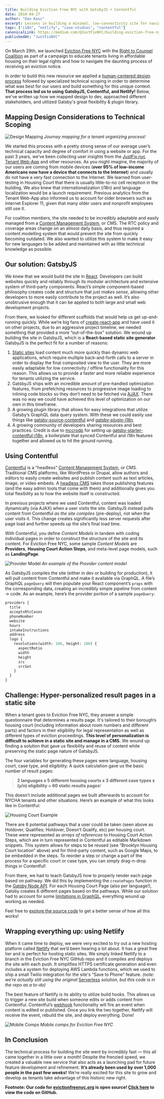 ```yaml
---
title: Building Eviction Free NYC with GatsbyJS + Contentful
date: 2018-04-27
author: "Dan Kass"
excerpt: Lessons in building a minimal, low-connectivity site for navigating a daunting legal process.
tags: ["i18n", "netlify", "case-studies", "contentful"]
canonicalLink: https://medium.com/@JustFixNYC/building-eviction-free-nyc-with-gatsbyjs-contentful-a0308bfcb866
publishedAt: "JustFixNYC"
---
```


On March 29th, we launched [Eviction Free NYC](http://www.evictionfreenyc.org/) with the [Right to Counsel Coalition](https://www.righttocounselnyc.org/) as part of a campaign to educate tenants living in affordable housing on their legal rights and how to navigate the daunting process of receiving an eviction notice.

In order to build this new resource we applied a [human-centered design process](https://medium.com/@JustFixNYC/co-designing-eviction-free-nyc-b54570c69153) followed by specialized technical scoping in order to determine what was best for our users and build something for this unique context. **That process led us to using GatsbyJS, Contentful, and Netlify!** Below, we've written up how we mapped design to dev, approached different stakeholders, and utilized Gatsby's great flexibility & plugin library.

## **Mapping Design Considerations to Technical Scoping**

![Design Mapping](design-mapping.jpeg) _Journey mapping for a tenant organizing process!_

We started this process with a pretty strong sense of our average user’s technical capacity and degree of comfort in using a website or app. For the past 3 years, we’ve been collecting user insights from the [JustFix.nyc Tenant Web-App](https://www.justfix.nyc/) and other resources. As you might imagine, the majority of our users are coming from mobile devices (**over 95% of low-income Americans now have a device that connects to the Internet**) and usually do not have a very fast connection to the Internet. We learned from user-testing in Housing Court that there is usually little-to-no cell reception in the building. We also knew that internationalization (i18n) and language localization would be a launch requirement. Previous analytics from the Tenant Web-App also informed us to account for older browsers such as Internet Explorer 11, given that many older users and nonprofit employees still use it.

For coalition members, the site needed to be incredibly adaptable and easily managed from a [Content Management System](https://en.wikipedia.org/wiki/Content_management_system), or CMS. The RTC policy and coverage areas change on an almost daily basis, and thus required a content modelling system that would prevent the site from quickly becoming outdated. We also wanted to utilize this system to make it easy for new languages to be added and maintained with as little technical knowledge as possible.

## **Our solution: GatsbyJS**

We knew that we would build the site in [React](https://reactjs.org/). Developers can build websites quickly and reliably through its modular architecture and extensive system of third-party components. React’s simple component-based philosophy creates code and structure that just _makes sense_, allowing other developers to more easily contribute to the project as well. It’s also unobtrusive enough that it can be applied to both large and small web development projects.

From there, we looked for different scaffolds that would help us get up-and-running quickly. While we’re big fans of [create-react-app](https://github.com/facebook/create-react-app) and have used it on other projects, due to an aggressive project timeline, we needed something that provided a more “out-of-the-box” solution. We wound up building the site in GatsbyJS, which is a **React-based static site generator**. GatsbyJS is the perfect fit for a number of reasons:

1. [Static sites](https://en.wikipedia.org/wiki/Static_web_page) load content much more quickly than dynamic web applications, which require multiple back-and-forth calls to a server in order to display the final composited view to the user. They are more easily adaptable for low connectivity / offline functionality for this reason. This allows us to provide a faster and more reliable experience for tenants utilizing the service.
2. GatsbyJS ships with an incredible amount of pre-handled optimization features, from prefetching resources to progressive image loading to inlining code blocks so they don’t need to be fetched via [AJAX](<https://en.wikipedia.org/wiki/Ajax_(programming)>). There was no way we could have achieved this level of optimization on our own in this timeframe.
3. A growing plugin library that allows for easy integrations that utilize Gatsby’s GraphQL data query system. With these we could easily use things like [gatsby-source-contentful](/packages/gatsby-source-contentful/?=conten) and [gatsby-plugin-i18n](https://github.com/angeloocana/gatsby-plugin-i18n).
4. A growing community of developers sharing resources and best practices. Credit is due to [mccrodp](https://github.com/mccrodp) for setting up [gatsby-starter-contentful-i18n](https://github.com/mccrodp/gatsby-starter-contentful-i18n), a boilerplate that synced Contentful and i18n features together and allowed us to hit the ground running.

## **Using Contentful**

[Contentful](https://www.contentful.com/) is a “headless” [Content Management System](https://en.wikipedia.org/wiki/Content_management_system), or CMS. Traditional CMS platforms, like WordPress or Drupal, allow authors and editors to easily create websites and publish content such as text articles, image, or video embeds. A [headless CMS](/docs/headless-cms/) takes those publishing features (and the easy admin tools that come with them) and additionally gives you total flexibility as to how the website itself is constructed.

In previous projects where we used Contentful, content was loaded dynamically (via AJAX) when a user visits the site. GatsbyJS instead pulls content from Contentful _as the site compiles_ (pre-deploy), not when the user visits it. This change creates significantly less server requests after page load and further speeds up the site’s final load time.

With Contentful, you define _Content Models_ in tandem with coding individual pages in order to construct the structure of the site and its content. For Eviction Free NYC, some sample _Content Models_ are **Providers**, **Housing Court Action Steps**, and meta-level page models, such as **LandingPage**.

![Provider Model](provider-example.png) _An example of the Provider content model_

As GatsbyJS compiles the site (either in dev or building for production), it will pull content from Contentful and make it available via GraphQL. A file’s GraphQL `pageQuery` will then populate your React component’s `props` with the corresponding data, creating an incredibly simple pipeline from content → code. As an example, here’s the provider portion of a sample `pageQuery`:

```graphql
providers {
  title
  acceptsRtcCases
  phoneNumber
  website
  hours
  intakeInstructions
  address
  logo {
    resolutions(width: 100, height: 100) {
      aspectRatio
      width
      height
      src
      srcSet
    }
  }
}
```

## **Challenge: Hyper-personalized result pages in a static site**

When a tenant goes to Eviction Free NYC, they answer a simple questionnaire that determines a results page. It's tailored to their borough’s housing court (including information about room numbers and different parts) and factors in their eligibility for legal representation as well as different types of eviction proceedings. **This level of personalization is difficult to achieve in a static site and manage in a CMS.** We wound up finding a solution that gave us flexibility and reuse of content while preserving the static page nature of GatsbyJS.

The four variables for generating these pages were language, housing court, case type, and eligibility. A quick calculation gave us the basic number of result pages:

> **2 languages x 5 different housing courts x 3 different case types x (y/n) eligibility = 60 static results pages**!

This doesn’t include additional pages we built afterwards to account for NYCHA tenants and other situations. Here’s an example of what this looks like in Contentful:

![Housing Court Example](housing-court-example.png)

There are 6 potential pathways that a user could be taken (seen above as Holdover, Qualifies; Holdover, Doesn’t Qualify, etc) per housing court. These were represented as _arrays of references_ to Housing Court Action Steps, which are in turn represented in Contentful as editable Markdown snippets. This system allows for steps to be reused (see “Brooklyn Housing Court location” above) and for third-party content, such as Google Maps, to be embedded in the steps. To reorder a step or change a part of the process for a specific court or case type, you can simply drag-n-drop things in Contentful!

From there, we had to teach GatsbyJS how to properly render each page based on pathway. We did this by implementing the `createPages` function in the [Gatsby Node API](/docs/node-apis/). For each Housing Court Page (also per language!), Gatsby creates 6 different pages based on the pathways. While our solution had to account for some [limitations in GraphQL](https://github.com/facebook/graphql/issues/414), everything wound up working as needed.

Feel free to [explore the source code](https://github.com/JustFixNYC/eviction-free-nyc) to get a better sense of how all this works!

## **Wrapping everything up: using Netlify**

When it came time to deploy, we were very excited to try out a new hosting platform called [Netlify](https://www.netlify.com/) that we’d been hearing a lot about. It has a great free tier and is perfect for hosting static sites. We simply linked Netlify to a branch in the Eviction Free NYC GitHub repo and it compiles and deploys the site with each push. It simplifies HTTPS certificate generation and even includes a system for deploying AWS Lambda functions, which we used to ship a small Twilio integration for the site's “Save to Phone” feature. _(note: we’re actually still using the original_ [Serverless](https://serverless.com/) _solution, but this code is in the repo as a to-do)_

The best feature of Netlify is its ability to utilize build hooks. This allows us to trigger a new site build when someone edits or adds content from Contentful. Contentful’s [webhook](https://en.wikipedia.org/wiki/Webhook) functionality will fire an event when content is edited or published. Once you link the two together, Netlify will receive the event, rebuild the site, and deploy everything. Done!

![Mobile Comps](mobile-comps.png) _Mobile comps for Eviction Free NYC_

## In Conclusion

The technical process for building the site went by incredibly fast — this all
came together in a little over a month! Despite the frenzied speed, we created a
valuable new service that also acts as a launching pad for future feature
development and refinement. **It’s already been used by over 1,000 people in the
past few weeks!** We’re really excited for this site to grow and develop as
tenants take advantage of this historic new right.

**Footnote: Our code for [evictionfreenyc.org](http://www.evictionfreenyc.org/) is
open source! [Click
here](https://github.com/JustFixNYC/eviction-free-nyc) to view the code on
GitHub.**
